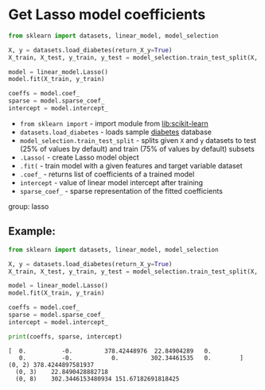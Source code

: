 # Get Lasso model coefficients

```python
from sklearn import datasets, linear_model, model_selection

X, y = datasets.load_diabetes(return_X_y=True)
X_train, X_test, y_train, y_test = model_selection.train_test_split(X, y)

model = linear_model.Lasso()
model.fit(X_train, y_train)

coeffs = model.coef_
sparse = model.sparse_coef_
intercept = model.intercept_  
```

- `from sklearn import` - import module from [lib:scikit-learn](https://onelinerhub.com/python-scikit-learn/how-to-install-scikit-learn-using-pip)
- `datasets.load_diabetes` - loads sample [diabetes](https://scikit-learn.org/stable/modules/generated/sklearn.datasets.load_diabetes.html) database
- `model_selection.train_test_split` - splits given `X` and `y` datasets to test (25% of values by default) and train (75% of values by default) subsets
- `.Lasso(` - create Lasso model object
- `.fit(` - train model with a given features and target variable dataset
- `.coef_` - returns list of coefficients of a trained model
- `intercept` - value of linear model intercept after training
- `sparse_coef_` - sparse representation of the fitted coefficients

group: lasso

## Example: 
```python
from sklearn import datasets, linear_model, model_selection

X, y = datasets.load_diabetes(return_X_y=True)
X_train, X_test, y_train, y_test = model_selection.train_test_split(X, y)

model = linear_model.Lasso()
model.fit(X_train, y_train)

coeffs = model.coef_
sparse = model.sparse_coef_
intercept = model.intercept_  

print(coeffs, sparse, intercept)
```
```
[  0.          -0.         378.42448976  22.84904289   0.
   0.          -0.           0.         302.34461535   0.        ]   (0, 2)	378.4244897581937
  (0, 3)	22.8490428882718
  (0, 8)	302.3446153480934 151.67182691818425

```


